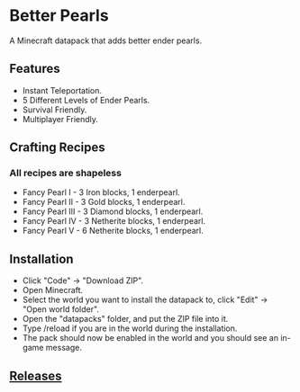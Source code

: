 # Better Pearls
A Minecraft datapack that adds better ender pearls.

## Features
* Instant Teleportation.
* 5 Different Levels of Ender Pearls.
* Survival Friendly.
* Multiplayer Friendly.

## Crafting Recipes
### All recipes are shapeless
* Fancy Pearl I - 3 Iron blocks, 1 enderpearl.
* Fancy Pearl II - 3 Gold blocks, 1 enderpearl.
* Fancy Pearl III - 3 Diamond blocks, 1 enderpearl.
* Fancy Pearl IV - 3 Netherite blocks, 1 enderpearl.
* Fancy Pearl V - 6 Netherite blocks, 1 enderpearl.

## Installation
* Click "Code" -> "Download ZIP".
* Open Minecraft.
* Select the world you want to install the datapack to, click "Edit" -> "Open world folder".
* Open the "datapacks" folder, and put the ZIP file into it.
* Type /reload if you are in the world during the installation.
* The pack should now be enabled in the world and you should see an in-game message.

## [Releases](https://github.com/TechnoBro03/BetterPearls/releases)
